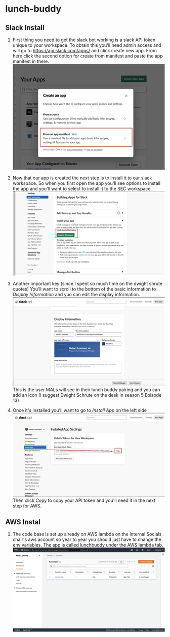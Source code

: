 # lunch-buddy

## Slack Install
1. First thing you need to get the slack bot working is a slack API token unique to your workspace. To obtain this you'll need admin access and will go to <https://api.slack.com/apps/> and click create new app. From here click the second option for create from manifest and paste the app manifest in there.
![Build App Options](/docs/BuildAppView.png)


2. Now that our app is created the next step is to install it to our slack workspace. So when you first open the app you'll see options to install the app and you'll want to select to install it to the SEC workspace. 
![Post Create App Options](/docs/PostCreationView.png)


3. Another important key (since I spent so much time on the dwight shrute quotes) You'll want to scroll to the bottom of the basic information to *Display Information* and yuo can edit the display information. 
![Install App](/docs/DisplayInformation.png)
This is the user MALs will see in their lunch buddy pairing and you can add an icon (I suggest Dwight Schrute on the desk in season 5 Episode 13)


4. Once it's installed you'll want to go to *Install App* on the left side
![Install App](/docs/SlackInstallApp.png)
Then click Copy to copy your API token and you'll need it in the next step for AWS.

## AWS Instal
1. The code base is set up already on AWS lambda on the Internal Socials chair's aws account so year to year you should just have to change the env variables. The app is called lunchbuddy under the AWS lambda tab.
![Install App](/docs/AWSLambdaFunctions.png)
